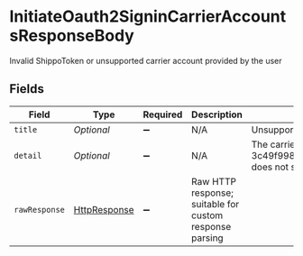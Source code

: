 # InitiateOauth2SigninCarrierAccountsResponseBody

Invalid ShippoToken or unsupported carrier account provided by the user


## Fields

| Field                                                                                                                         | Type                                                                                                                          | Required                                                                                                                      | Description                                                                                                                   | Example                                                                                                                       |
| ----------------------------------------------------------------------------------------------------------------------------- | ----------------------------------------------------------------------------------------------------------------------------- | ----------------------------------------------------------------------------------------------------------------------------- | ----------------------------------------------------------------------------------------------------------------------------- | ----------------------------------------------------------------------------------------------------------------------------- |
| `title`                                                                                                                       | *Optional<String>*                                                                                                            | :heavy_minus_sign:                                                                                                            | N/A                                                                                                                           | Unsupported OAuth Carrier Account                                                                                             |
| `detail`                                                                                                                      | *Optional<String>*                                                                                                            | :heavy_minus_sign:                                                                                                            | N/A                                                                                                                           | The carrier account 3c49f998b1234a2097ea0911a7e95bea does not support OAuth authorization                                     |
| `rawResponse`                                                                                                                 | [HttpResponse<InputStream>](https://docs.oracle.com/en/java/javase/11/docs/api/java.net.http/java/net/http/HttpResponse.html) | :heavy_minus_sign:                                                                                                            | Raw HTTP response; suitable for custom response parsing                                                                       |                                                                                                                               |